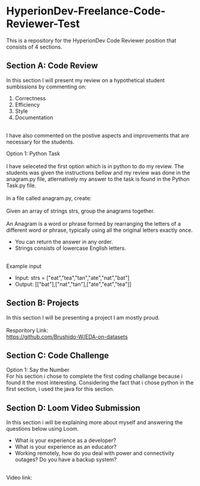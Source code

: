 # HyperionDev-Freelance-Code-Reviewer-Test

This is a repository for the HyperionDev Code Reviewer position that consists of 4 sections.

## Section A: Code Review
In this section I will present my review on a hypothetical student sumbissions by commenting on:<br>
1. Correctness
2. Efficiency
3. Style
4. Documentation
<br>
I have also commented on the postive aspects and improvements that are necessary for the students.

Option 1: Python Task<br>
<br>
I have seleceted the first option which is in python to do my review.
The students was given the instructions bellow and my review was done in the anagram.py file, atlernatively my answer to the task is found in the Python Task.py file.<br><br>
In a file called anagram.py, create:<br>
<br>
Given an array of strings strs, group the anagrams together.<br>
<br>
An Anagram is a word or phrase formed by rearranging the letters of a different word or phrase, typically using all the original letters exactly once.
<ul><li>You can return the answer in any order.</li>
<li>Strings consists of lowercase English letters.</li>
</ul>
<br>
Example input
<ul><li>Input: strs = ["eat","tea","tan","ate","nat","bat"]</li>
<li>Output: [["bat"],["nat","tan"],["ate","eat","tea"]]</li>
</ul>

## Section B: Projects

In this section I will be presenting a project I am mostly proud.
<br>
<br>
Resporitory Link:<br>
https://github.com/Brushido-W/EDA-on-datasets

## Section C: Code Challenge

Option 1: Say the Number<br>
For his section i chose to complete the first coding challange because i found it the most interesting.
Considering the fact that i chose python in the first section, i used the java for this section. 

## Section D: Loom Video Submission
In this section i will be explaining more about myself and answering the questions below using Loom. 
<ul>
<li>What is your experience as a developer?</li>
<li>What is your experience as an educator?</li>
<li>Working remotely, how do you deal with power and connectivity outages? Do you have a backup system?</li>
</ul>
<br>
Video link: 
